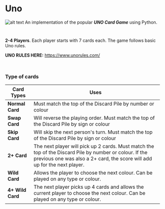 # Uno

![alt text][logo]
An implementation of the popular **_UNO Card Game_** using Python.

<code>&nbsp;</code>

**2-4 Players**. Each player starts with 7 cards each. The game follows basic Uno rules.

**UNO RULES HERE:** https://www.unorules.com/

<code>&nbsp;</code>

### Type of cards

| Card Types              | Uses                     |
|------------------------------------|------------------------------------|
| **Normal Card**  | Must match the top of the Discard Pile by number or colour|
| **Swap Card**    | Will reverse the playing order. Must match the top of the Discard Pile by sign or colour|
| **Skip Card**    | Will skip the next person's turn. Must match the top of the Discard Pile by sign or colour|
| **2+ Card**      | The next player will pick up 2 cards. Must match the top of the Discard Pile by number or colour. If the previous one was also a 2+ card, the score will add up for the next player. |
| **Wild Card**    | Allows the player to choose the next colour. Can be played on any type or colour.|
| **4+ Wild Card** | The next player picks up 4 cards and allows the current player to choose the next colour. Can be played on any type or colour. |


[logo]: https://proxy.duckduckgo.com/iu/?u=http%3A%2F%2Fcdn02.nintendo-europe.com%2Fmedia%2Fimages%2F10_share_images%2Fgames_15%2Fnintendo_switch_download_software_1%2FH2x1_NSwitchDS_Uno_image1600w.jpg&f=1

